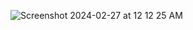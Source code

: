 ![Screenshot 2024-02-27 at 12 12 25 AM](https://github.com/tiwariabhishek0599/Middleware/assets/118967913/c6b9c784-9688-43cc-8e4a-e6f8e2eabe8a)
